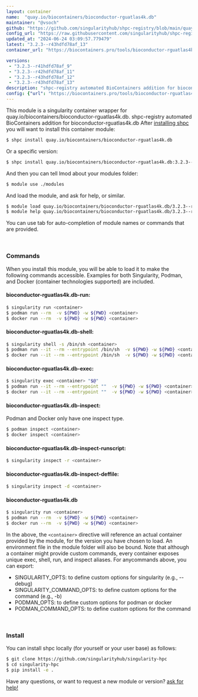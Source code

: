 ```yaml
---
layout: container
name:  "quay.io/biocontainers/bioconductor-rguatlas4k.db"
maintainer: "@vsoch"
github: "https://github.com/singularityhub/shpc-registry/blob/main/quay.io/biocontainers/bioconductor-rguatlas4k.db/container.yaml"
config_url: "https://raw.githubusercontent.com/singularityhub/shpc-registry/main/quay.io/biocontainers/bioconductor-rguatlas4k.db/container.yaml"
updated_at: "2024-06-24 03:09:57.779479"
latest: "3.2.3--r43hdfd78af_13"
container_url: "https://biocontainers.pro/tools/bioconductor-rguatlas4k.db"

versions:
 - "3.2.3--r41hdfd78af_9"
 - "3.2.3--r42hdfd78af_11"
 - "3.2.3--r43hdfd78af_12"
 - "3.2.3--r43hdfd78af_13"
description: "shpc-registry automated BioContainers addition for bioconductor-rguatlas4k.db"
config: {"url": "https://biocontainers.pro/tools/bioconductor-rguatlas4k.db", "maintainer": "@vsoch", "description": "shpc-registry automated BioContainers addition for bioconductor-rguatlas4k.db", "latest": {"3.2.3--r43hdfd78af_13": "sha256:640d12dd2037f8b3aad67425cfdc1f8d70f38a74df8182931913a6ccd2314db9"}, "tags": {"3.2.3--r41hdfd78af_9": "sha256:e0431d918120c3a827095b5b42403f3809da76dd780345e95329199bd8ed1e7e", "3.2.3--r42hdfd78af_11": "sha256:cbd66317c4ef8a4b99300ea9722a9688dd43e6ce1c426ba11ce95a9656f2a3aa", "3.2.3--r43hdfd78af_12": "sha256:899f1222b6ff8a49cf91b9c34e4a71f6892f2db3e0db77304b4378f37e5d27f8", "3.2.3--r43hdfd78af_13": "sha256:640d12dd2037f8b3aad67425cfdc1f8d70f38a74df8182931913a6ccd2314db9"}, "docker": "quay.io/biocontainers/bioconductor-rguatlas4k.db"}
---
```


This module is a singularity container wrapper for quay.io/biocontainers/bioconductor-rguatlas4k.db.
shpc-registry automated BioContainers addition for bioconductor-rguatlas4k.db
After [installing shpc](#install) you will want to install this container module:


```bash
$ shpc install quay.io/biocontainers/bioconductor-rguatlas4k.db
```

Or a specific version:

```bash
$ shpc install quay.io/biocontainers/bioconductor-rguatlas4k.db:3.2.3--r43hdfd78af_13
```

And then you can tell lmod about your modules folder:

```bash
$ module use ./modules
```

And load the module, and ask for help, or similar.

```bash
$ module load quay.io/biocontainers/bioconductor-rguatlas4k.db/3.2.3--r43hdfd78af_13
$ module help quay.io/biocontainers/bioconductor-rguatlas4k.db/3.2.3--r43hdfd78af_13
```

You can use tab for auto-completion of module names or commands that are provided.

<br>

### Commands

When you install this module, you will be able to load it to make the following commands accessible.
Examples for both Singularity, Podman, and Docker (container technologies supported) are included.

#### bioconductor-rguatlas4k.db-run:

```bash
$ singularity run <container>
$ podman run --rm  -v ${PWD} -w ${PWD} <container>
$ docker run --rm  -v ${PWD} -w ${PWD} <container>
```

#### bioconductor-rguatlas4k.db-shell:

```bash
$ singularity shell -s /bin/sh <container>
$ podman run --it --rm --entrypoint /bin/sh  -v ${PWD} -w ${PWD} <container>
$ docker run --it --rm --entrypoint /bin/sh  -v ${PWD} -w ${PWD} <container>
```

#### bioconductor-rguatlas4k.db-exec:

```bash
$ singularity exec <container> "$@"
$ podman run --it --rm --entrypoint ""  -v ${PWD} -w ${PWD} <container> "$@"
$ docker run --it --rm --entrypoint ""  -v ${PWD} -w ${PWD} <container> "$@"
```

#### bioconductor-rguatlas4k.db-inspect:

Podman and Docker only have one inspect type.

```bash
$ podman inspect <container>
$ docker inspect <container>
```

#### bioconductor-rguatlas4k.db-inspect-runscript:

```bash
$ singularity inspect -r <container>
```

#### bioconductor-rguatlas4k.db-inspect-deffile:

```bash
$ singularity inspect -d <container>
```



#### bioconductor-rguatlas4k.db

```bash
$ singularity run <container>
$ podman run --rm  -v ${PWD} -w ${PWD} <container>
$ docker run --rm  -v ${PWD} -w ${PWD} <container>
```


In the above, the `<container>` directive will reference an actual container provided
by the module, for the version you have chosen to load. An environment file in the
module folder will also be bound. Note that although a container
might provide custom commands, every container exposes unique exec, shell, run, and
inspect aliases. For anycommands above, you can export:

 - SINGULARITY_OPTS: to define custom options for singularity (e.g., --debug)
 - SINGULARITY_COMMAND_OPTS: to define custom options for the command (e.g., -b)
 - PODMAN_OPTS: to define custom options for podman or docker
 - PODMAN_COMMAND_OPTS: to define custom options for the command

<br>

### Install

You can install shpc locally (for yourself or your user base) as follows:

```bash
$ git clone https://github.com/singularityhub/singularity-hpc
$ cd singularity-hpc
$ pip install -e .
```

Have any questions, or want to request a new module or version? [ask for help!](https://github.com/singularityhub/singularity-hpc/issues)